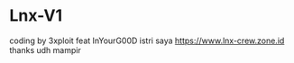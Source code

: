 # Lnx-V1
coding by 3xploit feat InYourG00D
istri saya https://www.lnx-crew.zone.id
thanks udh mampir
